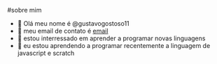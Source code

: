 #sobre mim
- 👋 Olá meu nome é @gustavogostoso11
- 👀 meu email de contato é [email](gustavo.ebertz@escola.pr.gov.br)
- 🌱 estou interressado em aprender a programar novas linguagens
- 💞️ eu estou aprendendo a programar recentemente a linguagem de javascript e scratch


